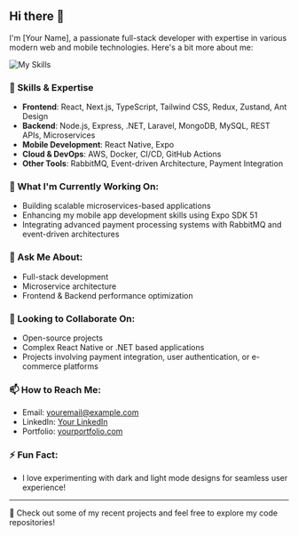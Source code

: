 ## Hi there 👋

I'm [Your Name], a passionate full-stack developer with expertise in various modern web and mobile technologies. Here's a bit more about me:

![My Skills](https://via.placeholder.com/800x400?text=Your+Skills+Image)

### 🚀 Skills & Expertise
- **Frontend**: React, Next.js, TypeScript, Tailwind CSS, Redux, Zustand, Ant Design
- **Backend**: Node.js, Express, .NET, Laravel, MongoDB, MySQL, REST APIs, Microservices
- **Mobile Development**: React Native, Expo
- **Cloud & DevOps**: AWS, Docker, CI/CD, GitHub Actions
- **Other Tools**: RabbitMQ, Event-driven Architecture, Payment Integration

### 🌱 What I'm Currently Working On:
- Building scalable microservices-based applications
- Enhancing my mobile app development skills using Expo SDK 51
- Integrating advanced payment processing systems with RabbitMQ and event-driven architectures

### 💬 Ask Me About:
- Full-stack development
- Microservice architecture
- Frontend & Backend performance optimization

### 🤝 Looking to Collaborate On:
- Open-source projects
- Complex React Native or .NET based applications
- Projects involving payment integration, user authentication, or e-commerce platforms

### 📫 How to Reach Me:
- Email: [youremail@example.com](mailto:youremail@example.com)
- LinkedIn: [Your LinkedIn](https://www.linkedin.com/in/yourprofile)
- Portfolio: [yourportfolio.com](https://yourportfolio.com)

### ⚡ Fun Fact:
- I love experimenting with dark and light mode designs for seamless user experience!

---

🔗 Check out some of my recent projects and feel free to explore my code repositories!

